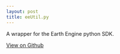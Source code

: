 ```yaml
---
layout: post
title: eeUtil.py
---
```


A wrapper for the Earth Engine python SDK. 

[View on Github](https://github.com/fgassert/eeUtil)
